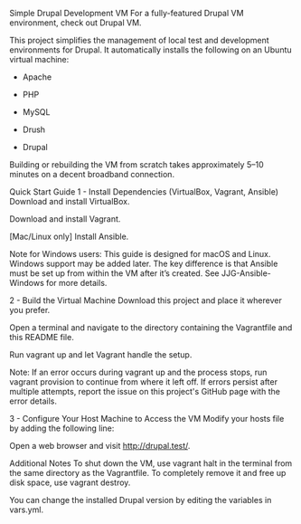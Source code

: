Simple Drupal Development VM
For a fully-featured Drupal VM environment, check out Drupal VM.

This project simplifies the management of local test and development environments for Drupal. It automatically installs the following on an Ubuntu virtual machine:

+ Apache

+ PHP

+ MySQL

+ Drush

+ Drupal

Building or rebuilding the VM from scratch takes approximately 5–10 minutes on a decent broadband connection.

Quick Start Guide
1 - Install Dependencies (VirtualBox, Vagrant, Ansible)
Download and install VirtualBox.

Download and install Vagrant.

[Mac/Linux only] Install Ansible.

Note for Windows users: This guide is designed for macOS and Linux. Windows support may be added later. The key difference is that Ansible must be set up from within the VM after it’s created. See JJG-Ansible-Windows for more details.

2 - Build the Virtual Machine
Download this project and place it wherever you prefer.

Open a terminal and navigate to the directory containing the Vagrantfile and this README file.

Run vagrant up and let Vagrant handle the setup.

Note: If an error occurs during vagrant up and the process stops, run vagrant provision to continue from where it left off. If errors persist after multiple attempts, report the issue on this project's GitHub page with the error details.

3 - Configure Your Host Machine to Access the VM
Modify your hosts file by adding the following line:

Open a web browser and visit http://drupal.test/.

Additional Notes
To shut down the VM, use vagrant halt in the terminal from the same directory as the Vagrantfile. To completely remove it and free up disk space, use vagrant destroy.

You can change the installed Drupal version by editing the variables in vars.yml.